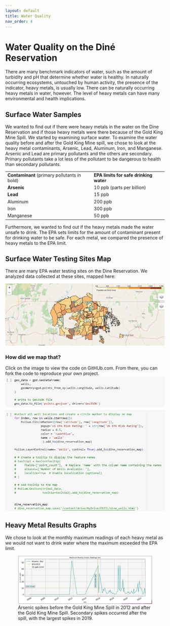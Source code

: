 ```yaml
---
layout: default
title: Water Quality
nav_order: 4
---
```


# Water Quality on the Diné Reservation

There are many benchmark indicators of water, such as the amount of turbidity and pH that determine whether water is healthy.  In naturally occurring ecosystems, untouched by human activity, the presence of the indicator, heavy metals, is usually low.  There can be naturally occurring heavy metals in water, however.  The level of heavy metals can have many environmental and health implications.

## Surface Water Samples

We wanted to find out if there were heavy metals in the water on the Dine Reservation and if those heavy metals were there because of the Gold King Mine Spill. We started by examining surface water.  To examine the water quality before and after the Gold King Mine spill, we chose to look at the heavy metal contaminants, Arsenic, Lead, Aluminum, Iron, and Manganese.  Arsenic and Lead are primary pollutants and the others are secondary.  Primary pollutants take a lot less of the pollutant to be dangerous to health than secondary pollutants.  


<table>
  <tr>
   <td><strong>Contaminant </strong>(primary pollutants in bold)
   </td>
   <td><strong>EPA limits for safe drinking water</strong>
   </td>
  </tr>
  <tr>
   <td><strong>Arsenic</strong>
   </td>
   <td>10 ppb (parts per billion)
   </td>
  </tr>
  <tr>
   <td><strong>Lead</strong>
   </td>
   <td>15 ppb
   </td>
  </tr>
  <tr>
   <td>Aluminum
   </td>
   <td>200 ppb
   </td>
  </tr>
  <tr>
   <td>Iron
   </td>
   <td>300 ppb
   </td>
  </tr>
  <tr>
   <td>Manganese
   </td>
   <td>50 ppb
   </td>
  </tr>
</table>


Furthermore, we wanted to find out if the heavy metals made the water unsafe to drink.  The EPA sets limits for the amount of contaminant present for drinking water to be safe.  For each metal, we compared the presence of heavy metals to the EPA limit.

## Surface Water Testing Sites Map

There are many EPA water testing sites on the Dine Reservation.  We analyzed data collected at these sites, mapped here:

![Surface Water Sampling Sites](https://github.com/cu-esiil-edu/MSUDenver-DineWaterQuality2023/blob/main/img/SurfaceWaterSamplingMap3.jpg?raw=true "surface water sampling sites")

### How did we map that?
Click on the image to view the code on GitHUb.com.  From there, you can fork the code to reproduce your own project.
[![Surface Water Sampling Code](https://github.com/cu-esiil-edu/MSUDenver-DineWaterQuality2023/blob/main/img/SurfaceWaterExampleCode.jpg?raw=true "Surface Water Sampling Code")](https://github.com/cu-esiil-edu/MSUDenver-DineWaterQuality2023/blob/main/ESIIL_stars_dine_water_analysis.ipynb)

## Heavy Metal Results Graphs

We chose to look at the monthly maximum readings of each heavy metal as we would not want to drink water where the maximum exceeded the EPA limit.

<figure>
    <img src="https://github.com/cu-esiil-edu/MSUDenver-DineWaterQuality2023/blob/main/img/ArsenicGraph2.jpg?raw=true"
         alt="Arsenic Graph">
    <figcaption>Arsenic spikes before the Gold King Mine Spill in 2012 and after the Gold King Mine Spill.  
      Secondary spikes occurred after the spill, with the largest spikes in 2019. </figcaption>
</figure>

